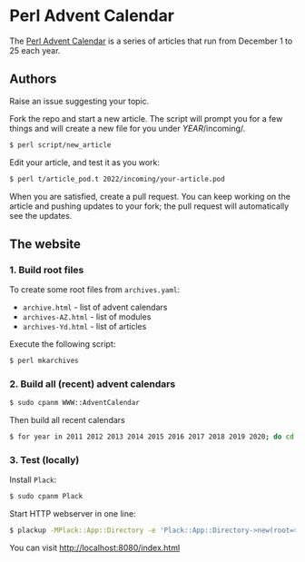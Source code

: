 # Perl Advent Calendar

The [Perl Advent Calendar](https://perladvent.org) is a series of
articles that run from December 1 to 25 each year.

## Authors

Raise an issue suggesting your topic.

Fork the repo and start a new article. The script will prompt you
for a few things and will create a new file for you under *YEAR*/incoming/.

```bash
$ perl script/new_article
```

Edit your article, and test it as you work:

```bash
$ perl t/article_pod.t 2022/incoming/your-article.pod
```

When you are satisfied, create a pull request. You can keep working
on the article and pushing updates to your fork; the pull request
will automatically see the updates.

## The website

### 1. Build root files
To create some root files from `archives.yaml`:
- `archive.html` - list of advent calendars
- `archives-AZ.html` - list of modules
- `archives-Yd.html` - list of articles

Execute the following script:
```bash
$ perl mkarchives
```

### 2. Build all (recent) advent calendars
```bash
$ sudo cpanm WWW::AdventCalendar
```

Then build all recent calendars
```bash
$ for year in 2011 2012 2013 2014 2015 2016 2017 2018 2019 2020; do cd $year && advcal -c advent.ini -o `pwd` && cd ..; done
```

### 3. Test (locally)
Install `Plack`:
```bash
$ sudo cpanm Plack
```

Start HTTP webserver in one line:
```bash
$ plackup -MPlack::App::Directory -e 'Plack::App::Directory->new(root=>".");' -p 8080
```

You can visit [http://localhost:8080/index.html](http://localhost:8080/index.html)

